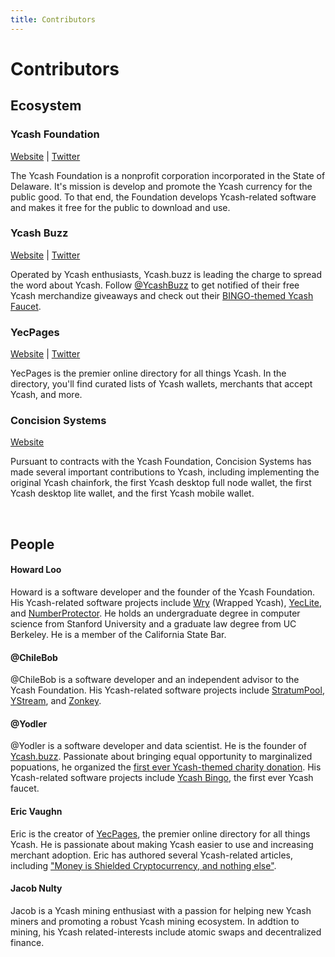 ```yaml
---
title: Contributors
---
```


# Contributors

## Ecosystem

### Ycash Foundation
[Website](https://www.ycash.xyz) | [Twitter](https://twtter.com/YcashFoundation)

The Ycash Foundation is a nonprofit corporation incorporated in the State of Delaware.
It's mission is develop and promote the Ycash currency for the public good. To that end,
the Foundation develops Ycash-related software and makes it free for the public to download and use.


### Ycash Buzz
[Website](https://www.ycash.buzz) | [Twitter](https://twitter.com/ycashbuzz)

Operated by Ycash enthusiasts, Ycash.buzz is leading the charge to spread the word
about Ycash. Follow [@YcashBuzz](https://twitter.com/ycashbuzz) to get notified of
their free Ycash merchandize giveaways and check out their [BINGO-themed Ycash Faucet](https://ycash.bingo/).

### YecPages

[Website](https://www.yecpages.com) | [Twitter](https://twitter.com/yecpages)

YecPages is the premier online directory for all things Ycash. In the directory,
you'll find curated lists of Ycash wallets, merchants that accept Ycash, and more.


### Concision Systems

[Website](https://concision-systems.com/)

Pursuant to contracts with the Ycash Foundation, Concision Systems has made several
important contributions to Ycash, including implementing the original Ycash chainfork,
the first Ycash desktop full node wallet, the first Ycash desktop lite wallet, and the first
Ycash mobile wallet.

<br/>

## People

#### Howard Loo

Howard is a software developer and the founder of the Ycash Foundation. His Ycash-related
software projects include [Wry](/wry) (Wrapped Ycash), [YecLite](/wallets/#yeclite), and [NumberProtector](https://www.numberprotector.com).
He holds an undergraduate degree in computer science from Stanford University
and a graduate law degree from UC Berkeley. He is a member of the California State Bar.

#### @ChileBob

@ChileBob is a software developer and an independent advisor to the Ycash Foundation.
His Ycash-related software projects include [StratumPool](http://github.com/chilebob/stratumpool), 
[YStream](http://github.com/chilebob/ystream), and [Zonkey](http://github.com/chilebob/zonkey).

#### @Yodler

@Yodler is a software developer and data scientist. He is the founder of [Ycash.buzz](https://www.ycash.buzz).
Passionate about bringing equal opportunity to marginalized popuations, he organized the [first ever Ycash-themed
charity donation](https://www.ycash.buzz/post/humans-helping-humans-in-times-of-crisis-rep).
His Ycash-related software projects include [Ycash Bingo](https://ycash.bingo), the first ever Ycash faucet.

#### Eric Vaughn

Eric is the creator of [YecPages](https://www.yecpages.com), the premier online
directory for all things Ycash. He is passionate about making Ycash easier to
use and increasing merchant adoption. Eric has authored several Ycash-related
articles, including ["Money is Shielded Cryptocurrency, and nothing else"](https://yecpages.medium.com/money-is-shielded-cryptocurrency-and-nothing-else-bbedc9540578).

#### Jacob Nulty

Jacob is a Ycash mining enthusiast with a passion for helping new Ycash
miners and promoting a robust Ycash mining ecosystem. In addtion to mining, his Ycash
related-interests include atomic swaps and decentralized finance.


